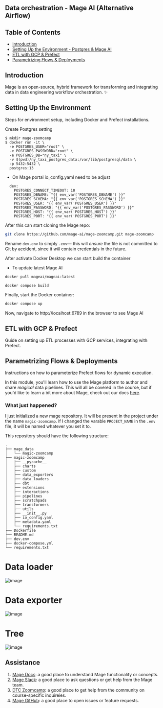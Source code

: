 ## Data orchestration - Mage AI (Alternative Airflow)

## Table of Contents
- [Introduction](#introduction)
- [Setting Up the Environment - Postgres & Mage AI](#setting-up-the-environment)
- [ETL with GCP & Prefect](#etl-with-gcp--prefect)
- [Parametrizing Flows & Deployments](#parametrizing-flows--deployments)

## Introduction
Mage is an open-source, hybrid framework for transforming and integrating data in data engineering workflow orchestration. ✨

## Setting Up the Environment
Steps for environment setup, including Docker and Prefect installations.

Create Postgres setting
```
$ mkdir mage-zoomcamp
$ docker run -it \
  -e POSTGRES_USER="root" \
  -e POSTGRES_PASSWORD="root" \
  -e POSTGRES_DB="ny_taxi" \
  -v $(pwd)/ny_taxi_postgres_data:/var/lib/postgresql/data \
  -p 5432:5432 \
  postgres:13
```
* On Mage portal io_config.yaml need to be adjust
```
  dev:
    POSTGRES_CONNECT_TIMEOUT: 10 
    POSTGRES_DBNAME: "{{ env_var('POSTGRES_DBNAME') }}"
    POSTGRES_SCHEMA: "{{ env_var('POSTGRES_SCHEMA') }}"
    POSTGRES_USER: "{{ env_var('POSTGRES_USER') }}"
    POSTGRES_PASSWORD: "{{ env_var('POSTGRES_PASSWORD') }}"
    POSTGRES_HOST: "{{ env_var('POSTGRES_HOST') }}"
    POSTGRES_PORT: "{{ env_var('POSTGRES_PORT') }}"
```

After this can start cloning the Mage repo:

```bash
git clone https://github.com/mage-ai/mage-zoomcamp.git mage-zoomcamp
```

Rename `dev.env` to simply `.env`— this will _ensure_ the file is not committed to Git by accident, since it _will_ contain credentials in the future.

After activate Docker Desktop we can start build the container
* To update latest Mage AI
```bash
docker pull mageai/mageai:latest
```

```bash
docker compose build
```

Finally, start the Docker container:

```bash
docker compose up
```


Now, navigate to http://localhost:6789 in the browser to see Mage AI

## ETL with GCP & Prefect
Guide on setting up ETL processes with GCP services, integrating with Prefect.

## Parametrizing Flows & Deployments
Instructions on how to parameterize Prefect flows for dynamic execution.

In this module, you'll learn how to use the Mage platform to author and share _magical_ data pipelines. This will all be covered in the course, but if you'd like to learn a bit more about Mage, check out our docs [here](https://docs.mage.ai/introduction/overview). 

### What just happened?

I just initialized a new mage repository. It will be present in the project under the name `magic-zoomcamp`. If I changed the varable `PROJECT_NAME` in the `.env` file, it will be named whatever you set it to.

This repository should have the following structure:

```
.
├── mage_data
│   └── magic-zoomcamp
├── magic-zoomcamp
│   ├── __pycache__
│   ├── charts
│   ├── custom
│   ├── data_exporters
│   ├── data_loaders
│   ├── dbt
│   ├── extensions
│   ├── interactions
│   ├── pipelines
│   ├── scratchpads
│   ├── transformers
│   ├── utils
│   ├── __init__.py
│   ├── io_config.yaml
│   ├── metadata.yaml
│   └── requirements.txt
├── Dockerfile
├── README.md
├── dev.env
├── docker-compose.yml
└── requirements.txt
```

# Data loader
![image](https://github.com/zukui1984/data-engineer-zoomcamp_2024/assets/71074389/baee7abb-caa4-4edb-935a-827798bdda9b)

# Data exporter
![image](https://github.com/zukui1984/data-engineer-zoomcamp_2024/assets/71074389/cee68234-f15f-4023-8ca2-28332cf198ba)

# Tree
![image](https://github.com/zukui1984/data-engineer-zoomcamp_2024/assets/71074389/6a8d0271-4894-45ed-afd6-f5c928ee3742)

## Assistance

1. [Mage Docs](https://docs.mage.ai/introduction/overview): a good place to understand Mage functionality or concepts.
2. [Mage Slack](https://www.mage.ai/chat): a good place to ask questions or get help from the Mage team.
3. [DTC Zoomcamp](https://github.com/DataTalksClub/data-engineering-zoomcamp/tree/main/week_2_workflow_orchestration): a good place to get help from the community on course-specific inquireies.
4. [Mage GitHub](https://github.com/mage-ai/mage-ai): a good place to open issues or feature requests.
